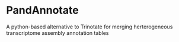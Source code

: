 # PandAnnotate
A python-based alternative to Trinotate for merging herterogeneous transcriptome assembly annotation tables
